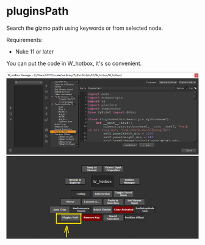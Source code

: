 # pluginsPath

Search the gizmo path using keywords or from selected node.


Requirements:

- Nuke 11 or later


You can put the code in W_hotbox, it's so convenient.



<img src="/images/W_hotbox_pluginsPath.png">

<img src="/images/W_hotbox_pluginsPath_2.png">
